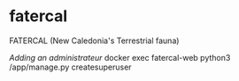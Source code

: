 # fatercal
FATERCAL (New Caledonia's Terrestrial fauna)

*Adding an administrateur*
docker exec fatercal-web python3 /app/manage.py createsuperuser